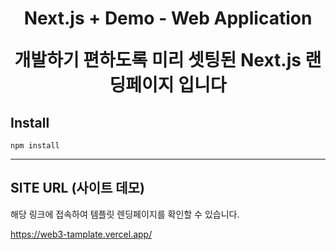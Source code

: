 # <div align="center">

<h1 align="center">Next.js + Demo - Web Application

<p align="center">
개발하기 편하도록 미리 셋팅된 Next.js 랜딩페이지 입니다
</p>
</div>

## Install

    npm install

---

## SITE URL (사이트 데모)

해당 링크에 접속하여 템플릿 렌딩페이지를 확인할 수 있습니다.

https://web3-tamplate.vercel.app/
